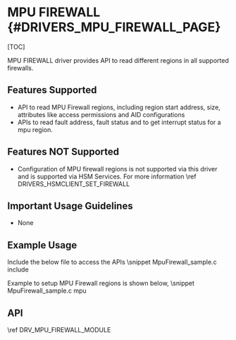 # MPU FIREWALL {#DRIVERS_MPU_FIREWALL_PAGE}

[TOC]

MPU FIREWALL driver provides API to read different regions in all supported firewalls.

## Features Supported

- API to read MPU Firewall regions, including region start address, size, attributes like access permissions and AID configurations
- APIs to read fault address, fault status and to get interrupt status for a mpu region.


## Features NOT Supported

- Configuration of MPU firewall regions is not supported via this driver and is supported via HSM Services. For more information \ref DRIVERS_HSMCLIENT_SET_FIREWALL

## Important Usage Guidelines

- None

## Example Usage

Include the below file to access the APIs
\snippet MpuFirewall_sample.c include

Example to setup MPU Firewall regions is shown below,
\snippet MpuFirewall_sample.c mpu

## API

\ref DRV_MPU_FIREWALL_MODULE